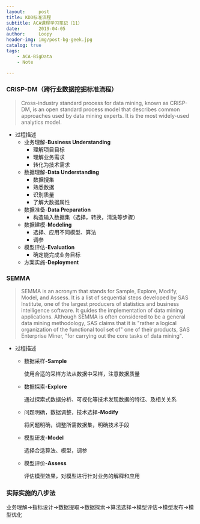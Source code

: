 ```yaml
---
layout:     post
title: KDD标准流程
subtitle: ACA课程学习笔记（11）
date:       2019-04-05
author:     Loopy
header-img: img/post-bg-geek.jpg
catalog: true
tags:
    - ACA-BigData
    - Note

---
```


### CRISP-DM（跨行业数据挖掘标准流程）
> Cross-industry standard process for data mining, known as CRISP-DM, is an open standard process model that describes common approaches used by data mining experts. It is the most widely-used analytics model.

 - 过程描述
    - 业务理解-**Business Understanding**
      - 理解项目目标
      - 理解业务需求
      - 转化为技术需求
    - 数据理解-**Data Understanding**
      - 数据搜集
      - 熟悉数据
      - 识别质量
      - 了解大数据属性
    - 数据准备-**Data Preparation**
      - 构造输入数据集（选择，转换，清洗等步骤）
    - 数据建模-**Modeling**
      - 选择、应用不同模型、算法
      - 调参
    - 模型评估-**Evaluation**
      - 确定能完成业务目标
    - 方案实施-**Deployment**

### SEMMA
> SEMMA is an acronym that stands for Sample, Explore, Modify, Model, and Assess. It is a list of sequential steps developed by SAS Institute, one of the largest producers of statistics and business intelligence software. It guides the implementation of data mining applications. Although SEMMA is often considered to be a general data mining methodology, SAS claims that it is "rather a logical organization of the functional tool set of" one of their products, SAS Enterprise Miner, "for carrying out the core tasks of data mining".
 - 过程描述
   - 数据采样-**Sample**

        使用合适的采样方法从数据中采样，注意数据质量
   - 数据探索-**Explore**

        通过探索式数据分析、可视化等技术发现数据的特征、及相关关系
   - 问题明确，数据调整，技术选择-**Modify**

        将问题明确，调整所需数据集，明确技术手段
   - 模型研发-**Model**

        选择合适算法、模型，调参
   - 模型评价-**Assess**

        评估模型效果，对模型进行针对业务的解释和应用

### 实际实施的八步法
业务理解->指标设计->数据提取->数据探索->算法选择->模型评估->模型发布->模型优化
